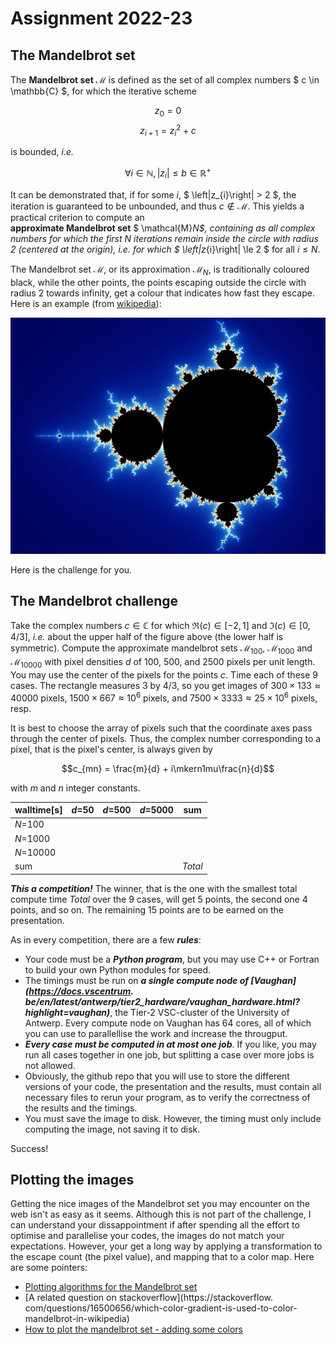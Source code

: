# Assignment 2022-23

## The Mandelbrot set

The **Mandelbrot set** $\mathcal{M}$ is defined as the set of all complex numbers $ c \in \mathbb{C} $, for which the 
iterative scheme 

$$ z_0 = 0 $$
$$ z_{i+1} = z_{i}^2 + c $$

is bounded, _i.e._ 

$$ \forall i \in \mathbb{N}, \left|z_{i}\right| \le b \in \mathbb{R}^+ $$

It can be demonstrated that, if for some $i$, $ \left|z_{i}\right| > 2 $, the iteration is 
guaranteed to be unbounded, and thus $c \notin \mathcal{M}$. This yields a practical criterion to compute an  
**approximate Mandelbrot set** $ \mathcal{M}_N$, containing as all complex numbers for which the first $N$ iterations
remain inside the circle with radius 2 (centered at the origin), _i.e._ for which $ \left|z_{i}\right| \le 2 $ for all 
$i\le{N}$.

The Mandelbrot set $\mathcal{M}$, or its approximation $\mathcal{M}_N$, is traditionally coloured black, while the 
other points, the points escaping outside the circle with radius 2 towards infinity, get a colour that indicates how 
fast they escape. Here is an example (from [wikipedia](https://en.wikipedia.org/wiki/Mandelbrot_set)):

![mandelbrot](public/644px-Mandel_zoom_00_mandelbrot_set.jpg)

Here is the challenge for you.

## The Mandelbrot challenge

Take the complex numbers $c \in \mathbb{C}$ for which $\Re(c) \in \left[-2,1\right]$ and $\Im(c) \in \left[0,
4/3\right]$, _i.e._ about the upper half of the figure above (the lower half is symmetric). Compute the approximate 
mandelbrot sets $\mathcal{M}_{100}$, $\mathcal{M}_{1000}$ and $\mathcal{M}_{10000}$ with pixel densities $d$ of 100, 
500, and 2500 pixels per unit length. You may use the center of the pixels for the points $c$. Time each of these 9 
cases. The rectangle measures $3$ by $4/3$, so you get images of $300 \times 133 \approx 40000$ pixels, $1500 \times 
667 \approx 10^6$ pixels, and $7500 \times 3333 \approx 25\times10^6$ pixels, resp. 

It is best to choose the array of pixels such that the coordinate axes pass through the center of pixels. Thus, the 
complex number corresponding to a pixel, that is the pixel's center, is always given by 

$$c_{mn} = \frac{m}{d} + i\mkern1mu\frac{n}{d}$$

with $m$ and $n$ integer constants.   

| walltime[s] | _d_=50 | _d_=500 | _d_=5000 | sum     |
|-------------|--------|---------|----------|---------|
| _N_=100     |        |         |          |         |
| _N_=1000    |        |         |          |         |
| _N_=10000   |        |         |          |         |
| sum         |        |         |          | _Total_ |

***This a competition!*** The winner, that is the one with the smallest total compute time _Total_ over the 9 cases, 
will get 5 points, the second one 4 points, and so on. The remaining 15 points are to be earned on the presentation.

As in every competition, there are a few ***rules***:

- Your code must be a ***Python program***, but you may use C++ or Fortran to build your own Python modules for speed.
- The timings must be run on ***a single compute node of [Vaughan](https://docs.vscentrum.
  be/en/latest/antwerp/tier2_hardware/vaughan_hardware.html?highlight=vaughan)***, 
  the Tier-2 VSC-cluster of the University of Antwerp. Every compute node on Vaughan has 64 cores, all of which you can 
  use to 
  parallellise the work and increase the througput. 
- ***Every case must be computed in at most one job***. If you like, you may run all cases together in one job, but 
  splitting a case over more jobs is not allowed.
- Obviously, the github repo that you will use to store the different versions of your code, the presentation and 
  the results, must contain all necessary files to rerun your program, as to verify the correctness of the results and 
  the timings. 
- You must save the image to disk. However, the timing must only include computing the image, not saving it to disk.  

Success! 



## Plotting the images 

Getting the nice images of the Mandelbrot set you may encounter on the web isn't as easy as it seems. Although this is 
not part of the challenge, I can understand your dissappointment if after spending all the effort to optimise and 
parallelise your codes, the images do not match your expectations. However, your get a long way by applying a 
transformation to the escape count (the pixel value), and mapping that to a color map. Here are some pointers:

- [Plotting algorithms for the Mandelbrot set](https://en.wikipedia.org/wiki/Plotting_algorithms_for_the_Mandelbrot_set)
- [A related question on stackoverflow](https://stackoverflow.
  com/questions/16500656/which-color-gradient-is-used-to-color-mandelbrot-in-wikipedia)
- [How to plot the mandelbrot set - adding some colors](https://www.codingame.com/playgrounds/2358/how-to-plot-the-mandelbrot-set/adding-some-colors)

